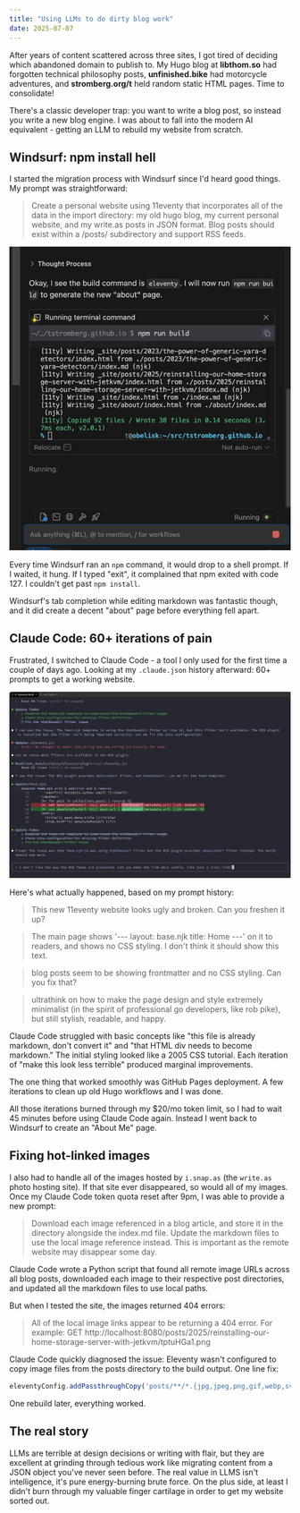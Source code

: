 ```yaml
---
title: "Using LLMs to do dirty blog work"
date: 2025-07-07
---
```


After years of content scattered across three sites, I got tired of deciding which abandoned domain to publish to. My Hugo blog at **libthom.so** had forgotten technical philosophy posts, **unfinished.bike** had motorcycle adventures, and **stromberg.org/t** held random static HTML pages. Time to consolidate!

There's a classic developer trap: you want to write a blog post, so instead you write a new blog engine. I was about to fall into the modern AI equivalent - getting an LLM to rebuild my website from scratch.

## Windsurf: npm install hell

I started the migration process with Windsurf since I'd heard good things. My prompt was straightforward:

<blockquote>
Create a personal website using 11eventy that incorporates all of the data in the import directory: my old hugo blog, my current personal website, and my write.as posts in JSON format. Blog posts should exist within a /posts/ subdirectory and support RSS feeds.
</blockquote>

![](windsurf.png)

Every time Windsurf ran an `npm` command, it would drop to a shell prompt. If I waited, it hung. If I typed "exit", it complained that npm exited with code 127. I couldn't get past `npm install`.

Windsurf's tab completion while editing markdown was fantastic though, and it did create a decent "about" page before everything fell apart.

## Claude Code: 60+ iterations of pain

Frustrated, I switched to Claude Code - a tool I only used for the first time a couple of days ago. Looking at my `.claude.json` history afterward: 60+ prompts to get a working website.

![](claude.png)

Here's what actually happened, based on my prompt history:

<blockquote>
This new 11eventy website looks ugly and broken. Can you freshen it up?
</blockquote>

<blockquote>
The main page shows '--- layout: base.njk title: Home ---' on it to readers, and shows no CSS styling. I don't think it should show this text.
</blockquote>

<blockquote>
blog posts seem to be showing frontmatter and no CSS styling. Can you fix that?
</blockquote>

<blockquote>
ultrathink on how to make the page design and style extremely minimalist (in the spirit of professional go developers, like rob pike), but still stylish, readable, and happy.
</blockquote>

Claude Code struggled with basic concepts like "this file is already markdown, don't convert it" and "that HTML div needs to become markdown." The initial styling looked like a 2005 CSS tutorial. Each iteration of "make this look less terrible" produced marginal improvements.

The one thing that worked smoothly was GitHub Pages deployment. A few iterations to clean up old Hugo workflows and I was done.

All those iterations burned through my $20/mo token limit, so I had to wait 45 minutes before using Claude Code again. Instead I went back to Windsurf to create an "About Me" page.

## Fixing hot-linked images

I also had to handle all of the images hosted by `i.snap.as` (the `write.as` photo hosting site). If that site ever disappeared, so would all of my images. Once my Claude Code token quota reset after 9pm, I was able to provide a new prompt:

<blockquote>
Download each image referenced in a blog article, and store it in the directory alongside the index.md file. Update the markdown files to use the local image reference instead. This is important as the remote website may disappear some day.
</blockquote>

Claude Code wrote a Python script that found all remote image URLs across all blog posts, downloaded each image to their respective post directories, and updated all the markdown files to use local paths.

But when I tested the site, the images returned 404 errors:

<blockquote>
All of the local image links appear to be returning a 404 error. For example: GET http://localhost:8080/posts/2025/reinstalling-our-home-storage-server-with-jetkvm/tptuHGa1.png
</blockquote>

Claude Code quickly diagnosed the issue: Eleventy wasn't configured to copy image files from the posts directory to the build output. One line fix:

```javascript
eleventyConfig.addPassthroughCopy('posts/**/*.{jpg,jpeg,png,gif,webp,svg}');
```

One rebuild later, everything worked.

## The real story

LLMs are terrible at design decisions or writing with flair, but they are excellent at grinding through tedious work like migrating content from a JSON object you've never seen before. The real value in LLMS isn't intelligence, it's pure energy-burning brute force. On the plus side, at least I didn't burn through my valuable finger cartilage in order to get my website sorted out.
